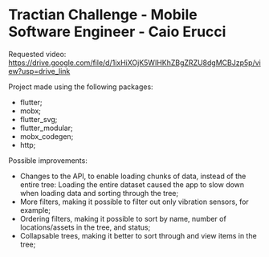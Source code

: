 # Tractian Challenge - Mobile Software Engineer - Caio Erucci

Requested video: https://drive.google.com/file/d/1ixHiXOjK5WIHKhZBgZRZU8dgMCBJzp5p/view?usp=drive_link

Project made using the following packages:

  - flutter;
  - mobx;
  - flutter_svg;
  - flutter_modular;
  - mobx_codegen;
  - http;

Possible improvements:

  - Changes to the API, to enable loading chunks of data, instead of the entire tree: Loading the entire dataset caused the app to slow down when loading data and sorting through the tree;
  - More filters, making it possible to filter out only vibration sensors, for example;
  - Ordering filters, making it possible to sort by name, number of locations/assets in the tree, and status;
  - Collapsable trees, making it better to sort through and view items in the tree;
  
